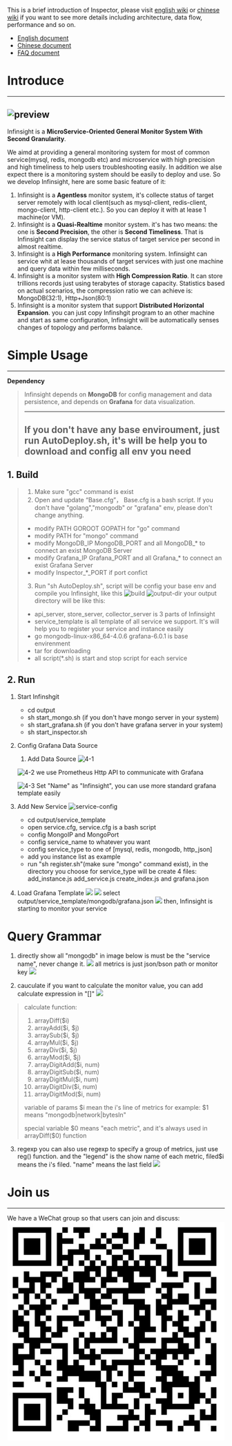 This is a brief introduction of Inspector, please visit [english wiki](https://yq.aliyun.com/) or [chinese wiki](https://yq.aliyun.com/) if you want to see more details including architecture, data flow, performance and so on.

*  [English document]()
*  [Chinese document](https://github.com/aliyun/infinsight/wiki/Infinsight%E6%8A%80%E6%9C%AF%E6%96%87%E6%A1%A3)
*  [FAQ document](https://yq.aliyun.com/)

# Introduce
---
![preview](https://github.com/aliyun/infinsight/raw/resource/png/readme/preview.png)
---
Infinsight is a **MicroService-Oriented General Monitor System With Second Granularity**.

We aimd at providing a general monitoring system for most of common service(mysql, redis, mongodb etc) and microservice with high precision and high timeliness to help users troubleshooting easily. In addition we alse expect there is a monitoring system should be easily to deploy and use. So we develop Infinsight, here are some basic feature of it:

1. Infinsight is a **Agentless** monitor system, it's collecte status of target server remotely with local client(such as mysql-client, redis-client, mongo-client, http-client etc.). So you can deploy it with at lease 1 machine(or VM).
2. Infinsight is a **Quasi-Realtime** monitor system. it's has two means: the one is **Second Precision**, the other is **Second Timeliness**. That is Infinsight can display the service status of target service per second in almost realtime.
3. Infinsight is a **High Performance** monitoring system. Infinsight can service whit at lease thousands of target services with just one machine and query data within few milliseconds.
4. Infinsight is a monitor system with **High Compression Ratio**. It can store trillions records just using terabytes of storage capacity. Statistics based on actual scenarios, the compression ratio we can achieve is: MongoDB(32:1), Http+Json(80:1)
5. Infinsight is a monitor system that support **Distributed Horizontal Expansion**. you can just copy Infinshgit program to an other machine and start as same configuration, Infinsight will be automatically senses changes of topology and performs balance.

# Simple Usage
---

**Dependency**
> Infinsight depends on **MongoDB** for config management and data persistence, and depends on **Grafana** for data visualization.
> 
> ---
> If you don't have any base enviroument, just run AutoDeploy.sh, it's will be help you to download and config all env you need
> ---

## 1. Build

> 1. Make sure "gcc" command is exist
> 2. Open and update “Base.cfg”， Base.cfg is a bash script. If you don't have "golang","mongodb" or "grafana" env, please don't change anything.
> 	* modify PATH GOROOT GOPATH for "go" command
> 	* modify PATH for "mongo" command
> 	* modify MongoDB_IP MongoDB_PORT and all MongoDB_* to connect an exist MongoDB Server
> 	* modify Grafana_IP Grafana_PORT and all Grafana_* to connect an exist Grafana Server
> 	* modify Inspector\_*_PORT if port confict
> 3. Run "sh AutoDeploy.sh", script will be config your base env and compile you Infinsight, like this
> ![build](https://github.com/aliyun/infinsight/raw/resource/png/readme/build.png)
> ![output-dir](https://github.com/aliyun/infinsight/raw/resource/png/readme/output-dir.png)
> your output directory will be like this:
> 	* api_server, store_server, collector_server is 3 parts of Infinsight
> 	* service_template is all template of all service we support. It's will help you to register your service and instance easily
> 	* go mongodb-linux-x86_64-4.0.6 grafana-6.0.1 is base envirenment
> 	* tar for downloading
> 	* all script(*.sh) is start and stop script for each service

## 2. Run

1. Start Infinshgit
	* cd output
	* sh start_mongo.sh (if you don't have mongo server in your system)
	* sh start_grafana.sh (if you don't have grafana server in your system)
	* sh start_inspector.sh

2. Config Grafana Data Source
	1. Add Data Source
	![4-1](https://github.com/aliyun/infinsight/raw/resource/png/readme/4-1.png)
	
	![4-2](https://github.com/aliyun/infinsight/raw/resource/png/readme/4-2.png)
	we use Prometheus Http API to communicate with Grafana

	![4-3](https://github.com/aliyun/infinsight/raw/resource/png/readme/4-3.png)
	Set "Name" as "Infinsight", you can use more standard grafana template easily
		
3. Add New Service
	![service-config](https://github.com/aliyun/infinsight/raw/resource/png/readme/service_config.png)
	* cd output/service_template
	* open service.cfg, service.cfg is a bash script
	* config MongoIP and MongoPort
	* config service_name to whatever you want
	* config service_type to one of [mysql, redis, mongodb, http_json]
	* add you instance list as example
	* run "sh register.sh"(make sure "mongo" command exist), in the directory you choose for service_type will be create 4 files: add_instance.js add_service.js create_index.js and grafana.json

4. Load Grafana Template
![](https://github.com/aliyun/infinsight/raw/resource/png/readme/import%20dashboard-1.png)
![](https://github.com/aliyun/infinsight/raw/resource/png/readme/import%20dashboard-2.png)
select output/service_template/mongodb/grafana.json
![](https://github.com/aliyun/infinsight/raw/resource/png/readme/config%20suuccess.png)
then, Infinsight is starting to monitor your service

# Query Grammar
1. directly show
all "mongodb" in image below is must be the "service name", never change it.
![](https://github.com/aliyun/infinsight/raw/resource/png/readme/Grammar%201.1.png)
all metrics is just json/bson path or monitor key
![](https://github.com/aliyun/infinsight/raw/resource/png/readme/serverStatus.png)

2. cauculate
if you want to calculate the monitor value, you can add calculate expression in "[]" 
![](https://github.com/aliyun/infinsight/raw/resource/png/readme/Grammar%201.2.png)

> calculate function:
> 
> 1. arrayDiff($i)
> 2. arrayAdd($i, $j)
> 3. arraySub($i, $j)
> 4. arrayMul($i, $j)
> 5. arrayDiv($i, $j)
> 6. arrayMod($i, $j)
> 7. arrayDigitAdd($i, num)
> 8. arrayDigitSub($i, num)
> 9. arrayDigitMul($i, num)
> 10. arrayDigitDiv($i, num)
> 11. arrayDigitMod($i, num)
> 
> variable of params $i mean the i's line of metrics
> for example: $1 means "mongodb|network|bytesIn"
> 
> special variable $0 means "each metric", and it's always used in arrayDiff($0) function 

3. regexp
you can also use regexp to specify a group of metrics, just use reg() function. and the "legend" is the show name of each metric, filed$i means the i's filed. "name" means the last field
![](https://github.com/aliyun/infinsight/raw/resource/png/readme/Grammar%201.3.png)

# Join us
---
We have a WeChat group so that users can join and discuss:<br>
![wechat](https://github.com/aliyun/infinsight/raw/resource/png/readme/wechat.png)
